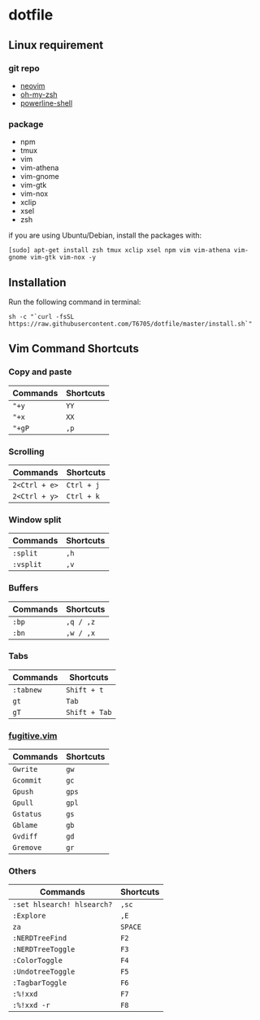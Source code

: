 # dotfile

## Linux requirement

### git repo

- [neovim](https://github.com/neovim/neovim)
- [oh-my-zsh](https://github.com/robbyrussell/oh-my-zsh)
- [powerline-shell](https://github.com/milkbikis/powerline-shell)

### package

- npm
- tmux
- vim
- vim-athena
- vim-gnome
- vim-gtk
- vim-nox
- xclip
- xsel
- zsh

if you are using Ubuntu/Debian, install the packages with:

```terminal
[sudo] apt-get install zsh tmux xclip xsel npm vim vim-athena vim-gnome vim-gtk vim-nox -y
```

## Installation

Run the following command in terminal:

```terminal
sh -c "`curl -fsSL https://raw.githubusercontent.com/T6705/dotfile/master/install.sh`"
```

## Vim Command Shortcuts

### Copy and paste 

Commands | Shortcuts
--- | ---
`"+y` | `YY`
`"+x` | `XX`
`"+gP` | `,p`

### Scrolling

Commands | Shortcuts
--- | ---
`2<Ctrl + e>` | `Ctrl + j`
`2<Ctrl + y>` | `Ctrl + k`

### Window split

Commands | Shortcuts
--- | ---
`:split` | `,h`
`:vsplit` | `,v`

### Buffers

Commands | Shortcuts
--- | ---
`:bp` | `,q / ,z`
`:bn` | `,w / ,x`

### Tabs

Commands | Shortcuts
--- | ---
`:tabnew` | `Shift + t`
`gt` | `Tab`
`gT` | `Shift + Tab`

### [fugitive.vim](https://github.com/tpope/vim-fugitive)

Commands | Shortcuts
--- | ---
`Gwrite` | `gw`
`Gcommit` | `gc`
`Gpush` | `gps`
`Gpull` | `gpl`
`Gstatus` | `gs`
`Gblame` | `gb`
`Gvdiff` | `gd`
`Gremove` | `gr`

### Others

Commands | Shortcuts
--- | ---
`:set hlsearch! hlsearch?` | `,sc`
`:Explore` | `,E`
`za` | `SPACE`
`:NERDTreeFind` | `F2`
`:NERDTreeToggle` | `F3`
`:ColorToggle` | `F4`
`:UndotreeToggle` | `F5`
`:TagbarToggle` | `F6`
`:%!xxd` | `F7`
`:%!xxd -r` | `F8`
